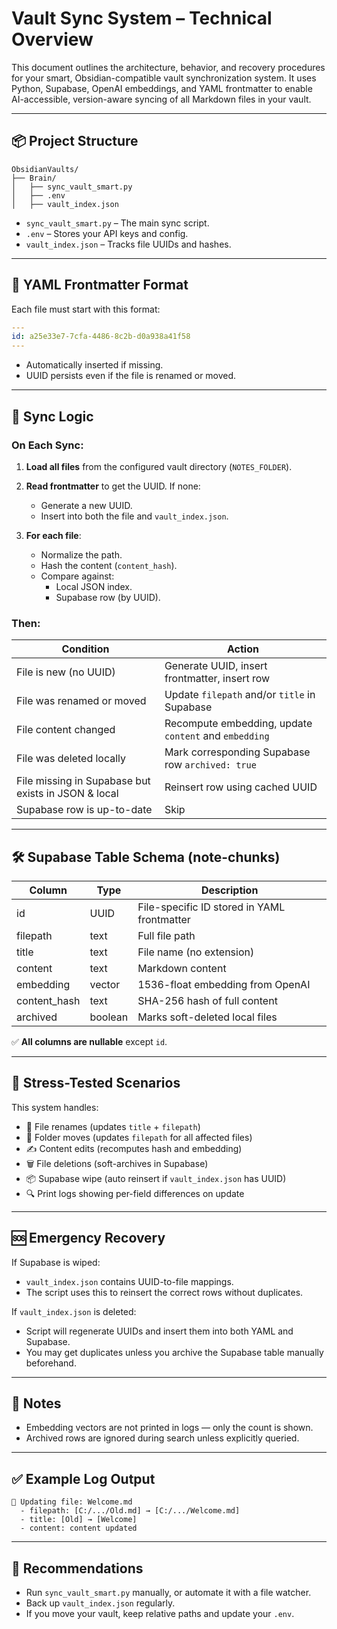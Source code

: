 # Vault Sync System – Technical Overview

This document outlines the architecture, behavior, and recovery procedures for your smart, Obsidian-compatible vault synchronization system. It uses Python, Supabase, OpenAI embeddings, and YAML frontmatter to enable AI-accessible, version-aware syncing of all Markdown files in your vault.

---

## 📦 Project Structure

```
ObsidianVaults/
├── Brain/
│   ├── sync_vault_smart.py
│   ├── .env
│   ├── vault_index.json
```

- `sync_vault_smart.py` – The main sync script.
- `.env` – Stores your API keys and config.
- `vault_index.json` – Tracks file UUIDs and hashes.

---

## 🧠 YAML Frontmatter Format

Each file must start with this format:

```yaml
---
id: a25e33e7-7cfa-4486-8c2b-d0a938a41f58
---
```

- Automatically inserted if missing.
- UUID persists even if the file is renamed or moved.

---

## 🔄 Sync Logic

### On Each Sync:

1. **Load all files** from the configured vault directory (`NOTES_FOLDER`).
2. **Read frontmatter** to get the UUID. If none:
   - Generate a new UUID.
   - Insert into both the file and `vault_index.json`.

3. **For each file**:
   - Normalize the path.
   - Hash the content (`content_hash`).
   - Compare against:
     - Local JSON index.
     - Supabase row (by UUID).

### Then:

| Condition                                             | Action                                                     |
|-------------------------------------------------------|------------------------------------------------------------|
| File is new (no UUID)                                 | Generate UUID, insert frontmatter, insert row              |
| File was renamed or moved                             | Update `filepath` and/or `title` in Supabase              |
| File content changed                                  | Recompute embedding, update `content` and `embedding`      |
| File was deleted locally                              | Mark corresponding Supabase row `archived: true`           |
| File missing in Supabase but exists in JSON & local   | Reinsert row using cached UUID                             |
| Supabase row is up-to-date                            | Skip                                                       |

---

## 🛠 Supabase Table Schema (note-chunks)

| Column       | Type    | Description                                   |
|--------------|---------|-----------------------------------------------|
| id           | UUID    | File-specific ID stored in YAML frontmatter   |
| filepath     | text    | Full file path                                |
| title        | text    | File name (no extension)                      |
| content      | text    | Markdown content                              |
| embedding    | vector  | 1536-float embedding from OpenAI              |
| content_hash | text    | SHA-256 hash of full content                  |
| archived     | boolean | Marks soft-deleted local files                |

✅ **All columns are nullable** except `id`.

---

## 🧪 Stress-Tested Scenarios

This system handles:
- 🧭 File renames (updates `title` + `filepath`)
- 📂 Folder moves (updates `filepath` for all affected files)
- ✍️ Content edits (recomputes hash and embedding)
- 🗑 File deletions (soft-archives in Supabase)
- 📦 Supabase wipe (auto reinsert if `vault_index.json` has UUID)
- 🔍 Print logs showing per-field differences on update

---

## 🆘 Emergency Recovery

If Supabase is wiped:
- `vault_index.json` contains UUID-to-file mappings.
- The script uses this to reinsert the correct rows without duplicates.

If `vault_index.json` is deleted:
- Script will regenerate UUIDs and insert them into both YAML and Supabase.
- You may get duplicates unless you archive the Supabase table manually beforehand.

---

## 🧼 Notes

- Embedding vectors are not printed in logs — only the count is shown.
- Archived rows are ignored during search unless explicitly queried.

---

## ✅ Example Log Output

```
📝 Updating file: Welcome.md
  - filepath: [C:/.../Old.md] → [C:/.../Welcome.md]
  - title: [Old] → [Welcome]
  - content: content updated
```

---

## 🚀 Recommendations

- Run `sync_vault_smart.py` manually, or automate it with a file watcher.
- Back up `vault_index.json` regularly.
- If you move your vault, keep relative paths and update your `.env`.

